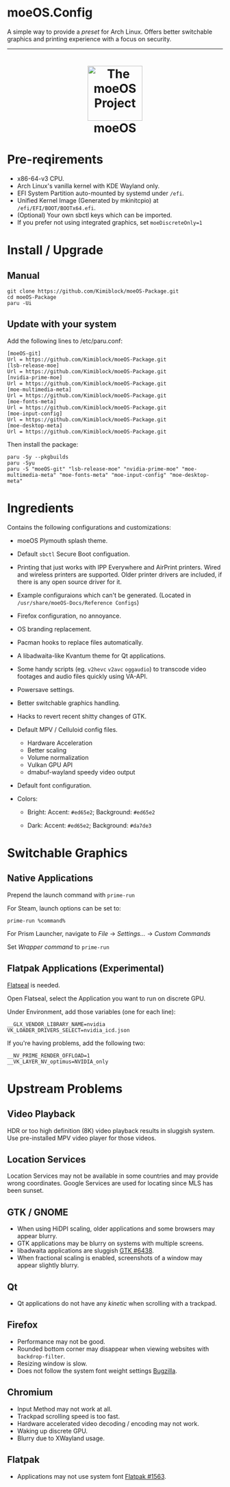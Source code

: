 # moeOS.Config

A simple way to provide a _preset_ for Arch Linux. Offers better switchable graphics and printing experience with a focus on security.

---

<h1 align="center">
  <img src="https://raw.githubusercontent.com/Kimiblock/moeOS.config/master/usr/share/icons/hicolor/scalable/apps/moeos.svg" alt="The moeOS Project" width="128" />
  <br>
  moeOS
  <br>
</h1>

# Pre-reqirements

- x86-64-v3 CPU.
- Arch Linux's vanilla kernel with KDE Wayland only.
- EFI System Partition auto-mounted by systemd under `/efi`.
- Unified Kernel Image (Generated by mkinitcpio) at `/efi/EFI/BOOT/BOOTx64.efi`.
- (Optional) Your own sbctl keys which can be imported.
- If you prefer not using integrated graphics, set `moeDiscreteOnly=1`

# Install / Upgrade

## Manual

```
git clone https://github.com/Kimiblock/moeOS-Package.git
cd moeOS-Package
paru -Ui
```

## Update with your system

Add the following lines to /etc/paru.conf:

```
[moeOS-git]
Url = https://github.com/Kimiblock/moeOS-Package.git
[lsb-release-moe]
Url = https://github.com/Kimiblock/moeOS-Package.git
[nvidia-prime-moe]
Url = https://github.com/Kimiblock/moeOS-Package.git
[moe-multimedia-meta]
Url = https://github.com/Kimiblock/moeOS-Package.git
[moe-fonts-meta]
Url = https://github.com/Kimiblock/moeOS-Package.git
[moe-input-config]
Url = https://github.com/Kimiblock/moeOS-Package.git
[moe-desktop-meta]
Url = https://github.com/Kimiblock/moeOS-Package.git
```

Then install the package:

```
paru -Sy --pkgbuilds
paru -Syu
paru -S "moeOS-git" "lsb-release-moe" "nvidia-prime-moe" "moe-multimedia-meta" "moe-fonts-meta" "moe-input-config" "moe-desktop-meta"
```

# Ingredients

Contains the following configurations and customizations:

- moeOS Plymouth splash theme.
- Default `sbctl` Secure Boot configuation.
- Printing that just works with IPP Everywhere and AirPrint printers. Wired and wireless printers are supported. Older printer drivers are included, if there is any open source driver for it.
- Example configuraions which can't be generated. (Located in `/usr/share/moeOS-Docs/Reference Configs`)
- Firefox configuration, no annoyance.
- OS branding replacement.
- Pacman hooks to replace files automatically.
- A libadwaita-like Kvantum theme for Qt applications.
- Some handy scripts (eg. `v2hevc` `v2avc` `oggaudio`) to transcode video footages and audio files quickly using VA-API.
- Powersave settings.
- Better switchable graphics handling.
- Hacks to revert recent shitty changes of GTK.
- Default MPV / Celluloid config files.
    * Hardware Acceleration
    * Better scaling
    * Volume normalization
    * Vulkan GPU API
    * dmabuf-wayland speedy video output

- Default font configuration.

- Colors:
  
  - Bright: Accent: `#ed65e2`; Background: `#ed65e2`
  
  - Dark: Accent: `#ed65e2`; Background: `#da7de3`

# Switchable Graphics

## Native Applications

Prepend the launch command with `prime-run`

For Steam, launch options can be set to:

```
prime-run %command%
```

For Prism Launcher, navigate to _File_ -> _Settings..._ -> _Custom Commands_

Set _Wrapper command_ to `prime-run`

## Flatpak Applications (Experimental)
[Flatseal](https://flathub.org/apps/com.github.tchx84.Flatseal) is needed.

Open Flatseal, select the Application you want to run on discrete GPU.

Under Environment, add those variables (one for each line):

```
__GLX_VENDOR_LIBRARY_NAME=nvidia
VK_LOADER_DRIVERS_SELECT=nvidia_icd.json
```

If you're having problems, add the following two:

```
__NV_PRIME_RENDER_OFFLOAD=1
__VK_LAYER_NV_optimus=NVIDIA_only
```

# Upstream Problems

## Video Playback

HDR or too high definition (8K) video playback results in sluggish system. Use pre-installed MPV video player for those videos.

## Location Services

Location Services may not be available in some countries and may provide wrong coordinates. Google Services are used for locating since MLS has been sunset.

## GTK / GNOME

- When using HiDPI scaling, older applications and some browsers may appear blurry.
- GTK applications may be blurry on systems with multiple screens.
- libadwaita applications are sluggish [GTK #6438](https://gitlab.gnome.org/GNOME/gtk/-/issues/6438).
- When fractional scaling is enabled, screenshots of a window may appear slightly blurry.

## Qt

- Qt applications do not have any _kinetic_ when scrolling with a trackpad.

## Firefox

- Performance may not be good.
- Rounded bottom corner may disappear when viewing websites with `backdrop-filter`.
- Resizing window is slow.
- Does not follow the system font weight settings [Bugzilla](https://bugzilla.mozilla.org/show_bug.cgi?id=1895270).

## Chromium

- Input Method may not work at all.
- Trackpad scrolling speed is too fast.
- Hardware accelerated video decoding / encoding may not work.
- Waking up discrete GPU.
- Blurry due to XWayland usage.

## Flatpak

- Applications may not use system font [Flatpak #1563](https://github.com/flatpak/flatpak/issues/1563).

